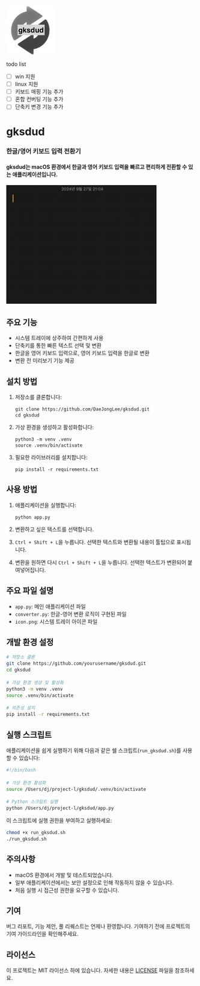 <img src="assets/icon.png" alt="simbol">

todo list 
- [ ] win 지원
- [ ] linux 지원 
- [ ] 키보드 매핑 기능 추가
- [ ] 혼합 컨버팅 기능 추가
- [ ] 단축키 변경 기능 추가 

# gksdud 
### 한글/영어 키보드 입력 전환기

#### gksdud는 macOS 환경에서 한글과 영어 키보드 입력을 빠르고 편리하게 전환할 수 있는 애플리케이션입니다.
<img src="assets/test.gif" alt="Testing" width="400">

## 주요 기능

- 시스템 트레이에 상주하여 간편하게 사용
- 단축키를 통한 빠른 텍스트 선택 및 변환
- 한글을 영어 키보드 입력으로, 영어 키보드 입력을 한글로 변환
- 변환 전 미리보기 기능 제공

## 설치 방법

1. 저장소를 클론합니다:
   ```
   git clone https://github.com/DaeJongLee/gksdud.git
   cd gksdud
   ```

2. 가상 환경을 생성하고 활성화합니다:
   ```
   python3 -m venv .venv
   source .venv/bin/activate
   ```

3. 필요한 라이브러리를 설치합니다:
   ```
   pip install -r requirements.txt
   ```

## 사용 방법

1. 애플리케이션을 실행합니다:
   ```
   python app.py
   ```

2. 변환하고 싶은 텍스트를 선택합니다.

3. `Ctrl + Shift + L`을 누릅니다. 선택한 텍스트와 변환될 내용이 툴팁으로 표시됩니다.

4. 변환을 원하면 다시 `Ctrl + Shift + L`을 누릅니다. 선택한 텍스트가 변환되어 붙여넣어집니다.

## 주요 파일 설명

- `app.py`: 메인 애플리케이션 파일
- `converter.py`: 한글-영어 변환 로직이 구현된 파일
- `icon.png`: 시스템 트레이 아이콘 파일

## 개발 환경 설정

```bash
# 저장소 클론
git clone https://github.com/yourusername/gksdud.git
cd gksdud

# 가상 환경 생성 및 활성화
python3 -m venv .venv
source .venv/bin/activate

# 의존성 설치
pip install -r requirements.txt
```

## 실행 스크립트

애플리케이션을 쉽게 실행하기 위해 다음과 같은 쉘 스크립트(`run_gksdud.sh`)를 사용할 수 있습니다:

```bash
#!/bin/bash

# 가상 환경 활성화
source /Users/dj/project-l/gksdud/.venv/bin/activate

# Python 스크립트 실행
python /Users/dj/project-l/gksdud/app.py
```

이 스크립트에 실행 권한을 부여하고 실행하세요:

```bash
chmod +x run_gksdud.sh
./run_gksdud.sh
```

## 주의사항

- macOS 환경에서 개발 및 테스트되었습니다.
- 일부 애플리케이션에서는 보안 설정으로 인해 작동하지 않을 수 있습니다.
- 처음 실행 시 접근성 권한을 요구할 수 있습니다.

## 기여

버그 리포트, 기능 제안, 풀 리퀘스트는 언제나 환영합니다. 기여하기 전에 프로젝트의 기여 가이드라인을 확인해주세요.

## 라이선스

이 프로젝트는 MIT 라이선스 하에 있습니다. 자세한 내용은 [LICENSE](LICENSE) 파일을 참조하세요.